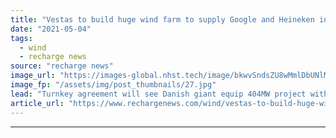 ```yaml
---
title: "Vestas to build huge wind farm to supply Google and Heineken in biggest deal of 2021"
date: "2021-05-04"
tags: 
  - wind
  - recharge news
source: "recharge news"
image_url: "https://images-global.nhst.tech/image/bkwvSndsZU8wMmlDbUNlMzBDbU1BbkwzY2YxRU12Q2I3b3E5RzI0MTczUT0=/nhst/binary/6acc3a6aaac9e185f4e8892b6bcf1bfd"
image_fp: "/assets/img/post_thumbnails/27.jpg"
lead: "Turnkey agreement will see Danish giant equip 404MW project with 6MW EnVentus turbines"
article_url: "https://www.rechargenews.com/wind/vestas-to-build-huge-wind-farm-to-supply-google-and-heineken-in-biggest-deal-of-2021/2-1-1005382"
---
```


---
